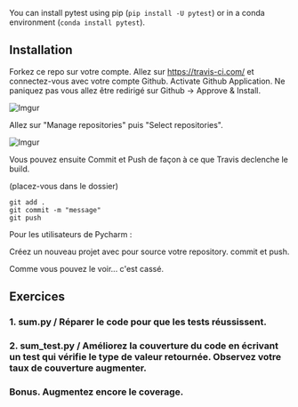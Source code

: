 
You can install pytest using pip (`pip install -U pytest`) or in a conda environment (`conda install pytest`).

## Installation

Forkez ce repo sur votre compte.
Allez sur https://travis-ci.com/ et connectez-vous avec votre compte Github.
Activate Github Application.
Ne paniquez pas vous allez être redirigé sur Github -> Approve & Install.

![Imgur](https://i.imgur.com/MP15GTW.png)

Allez sur "Manage repositories" puis "Select repositories".

![Imgur](https://i.imgur.com/bA9OuLA.png)

Vous pouvez ensuite Commit et Push de façon à ce que Travis declenche le build.

(placez-vous dans le dossier)

```
git add .
git commit -m "message"
git push
```

Pour les utilisateurs de Pycharm :

Créez un nouveau projet avec pour source votre repository.
commit et push.

Comme vous pouvez le voir... c'est cassé.


## Exercices
### 1. sum.py / Réparer le code pour que les tests réussissent.
### 2. sum_test.py / Améliorez la couverture du code en écrivant un test qui vérifie le type de valeur retournée. Observez votre taux de couverture augmenter.
### Bonus. Augmentez encore le coverage.
